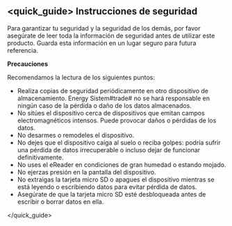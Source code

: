 ## <quick_guide> Instrucciones de seguridad
Para garantizar tu seguridad y la seguridad de los demás, por favor asegúrate de leer toda la información de seguridad antes de utilizar este producto. Guarda esta información en un lugar seguro para futura referencia.

**Precauciones**

Recomendamos la lectura de los siguientes puntos:
- Realiza copias de seguridad periódicamente en otro dispositivo de almacenamiento. Energy Sistem#trade# no se hará responsable en ningún caso de la pérdida o daño de los datos almacenados.
- No sitúes el dispositivo cerca de dispositivos que emitan campos electromagnéticos intensos. Puede provocar daños o pérdidas de los datos.
- No desarmes o remodeles el dispositivo.
- No dejes que el dispositivo caiga al suelo o reciba golpes: podría sufrir una pérdida de datos irrecuperable o incluso dejar de funcionar definitivamente.
- No uses el eReader en condiciones de gran humedad o estando mojado.
- No ejerzas presión en la pantalla del dispositivo.
- No extraigas la tarjeta micro SD o apagues el dispositivo mientras se está leyendo o escribiendo datos para evitar pérdida de datos.
- Asegúrate de que la tarjeta micro SD esté desbloqueada antes de escribir o borrar datos en ella.


</quick_guide>
